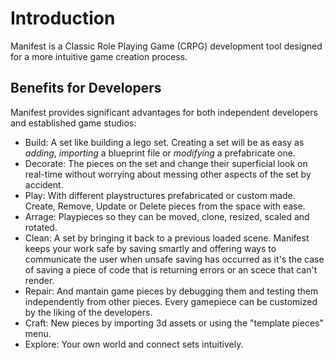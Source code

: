 # Introduction
Manifest is a Classic Role Playing Game (CRPG) development tool designed for a more intuitive game creation process.

## Benefits for Developers
Manifest provides significant advantages for both independent developers and established game studios:
- Build: A set like building a lego set. Creating a set will be as easy as *adding*, *importing* a blueprint file or *modifying* a prefabricate one.
- Decorate: The pieces on the set and change their superficial look on real-time without worrying about messing other aspects of the set by accident.
- Play: With different playstructures prefabricated or custom made. Create, Remove, Update or Delete pieces from the space with ease. 
- Arrage: Playpieces so they can be moved, clone, resized, scaled and rotated.
- Clean: A set by bringing it back to a previous loaded scene. Manifest keeps your work safe by saving smartly and offering ways to communicate the user when unsafe saving has occurred as it's the case of saving a piece of code that is returning errors or an scece that can't render.
- Repair: And mantain game pieces by debugging them and testing them independently from other pieces. Every gamepiece can be customized by the liking of the developers.
- Craft: New pieces by importing 3d assets or using the "template pieces" menu.
- Explore: Your own world and connect sets intuitively.

